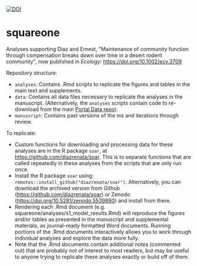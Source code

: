 

[![DOI](https://zenodo.org/badge/DOI/10.5281/zenodo.6046666.svg)](https://doi.org/10.5281/zenodo.6046666)



# squareone

Analyses supporting Diaz and Ernest, "Maintenance of community function through compensation breaks down over time in a desert rodent community", now published in _Ecology_: https://doi.org/10.1002/ecy.3709

Repository structure:

- `analyses`: Contains .Rmd scripts to replicate the figures and tables in the main text and supplements.
- `data`: Contains all data files necessary to replicate the analyses in the manuscript. (Alternatively, the `analyses` scripts contain code to re-download from the main [Portal Data repo](https://github.com/weecology/PortalData)).
- `manuscript`: Contains past versions of the ms and iterations through review.  

To replicate:

* Custom functions for downloading and processing data for these analyses are in the R package `soar`, at https://github.com/diazrenata/soar. This is to separate functions that are  called repeatedly in these analyses from the scripts that are only run once.
*  Install the R package `soar` using: `remotes::install_github("diazrenata/soar")`. Alternatively, you can download the archived version from Github (https://github.com/diazrenata/soar) or Zenodo (https://doi.org/10.5281/zenodo.5539880) and install from there. 
* Rendering each .Rmd document (e.g. squareone/analyses/s1_model_results.Rmd) will reproduce the figures and/or tables as presented in the manuscript and supplemental materials, as journal-ready formatted Word documents. Running portions of the .Rmd documents interactively allows you to work through individual analyses and explore the data more fully.
* Note that the .Rmd documents contain additional notes (commented out) that are probably not of interest to most readers, but may be useful to anyone trying to replicate these analyses exactly or build off of them. 
